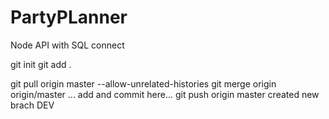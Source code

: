 # PartyPLanner
Node API with SQL connect

git init
git add .

git pull origin master --allow-unrelated-histories
git merge origin origin/master
... add and commit here...
git push origin master
created new brach DEV
